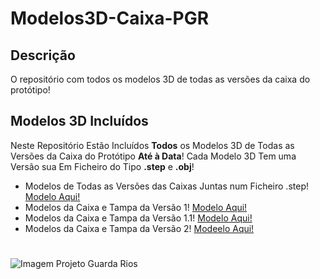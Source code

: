 # Modelos3D-Caixa-PGR

## Descrição

O repositório com todos os modelos 3D de todas as versões da caixa do protótipo!

## Modelos 3D Incluídos

Neste Repositório Estão Incluídos **Todos** os Modelos 3D de Todas as Versões da Caixa do Protótipo **Até à Data**! Cada Modelo 3D Tem uma Versão sua Em Ficheiro do Tipo **.step** e **.obj**!

* Modelos de Todas as Versões das Caixas Juntas num Ficheiro .step! [Modelo Aqui!](https://github.com/Projeto-Guarda-Rios/Modelos3D-Caixa-PGR/blob/main/Caixa%20Prot%C3%B3tipo%20v16.step)
* Modelos da Caixa e Tampa da Versão 1! [Modelo Aqui!](https://github.com/Projeto-Guarda-Rios/Modelos3D-Caixa-PGR/tree/main/Modelos3D%20-%20PGR/V1)
* Modelos da Caixa e Tampa da Versão 1.1! [Modelo Aqui!](https://github.com/Projeto-Guarda-Rios/Modelos3D-Caixa-PGR/tree/main/Modelos3D%20-%20PGR/V1.1)
* Modelos da Caixa e Tampa da Versão 2! [Modeelo Aqui!](https://github.com/Projeto-Guarda-Rios/Modelos3D-Caixa-PGR/tree/main/Modelos3D%20-%20PGR/V2)

#

![Imagem Projeto Guarda Rios](https://guarda-rios.pt/wp-content/uploads/2024/04/guarda_rios-removebg-preview-10.png)

